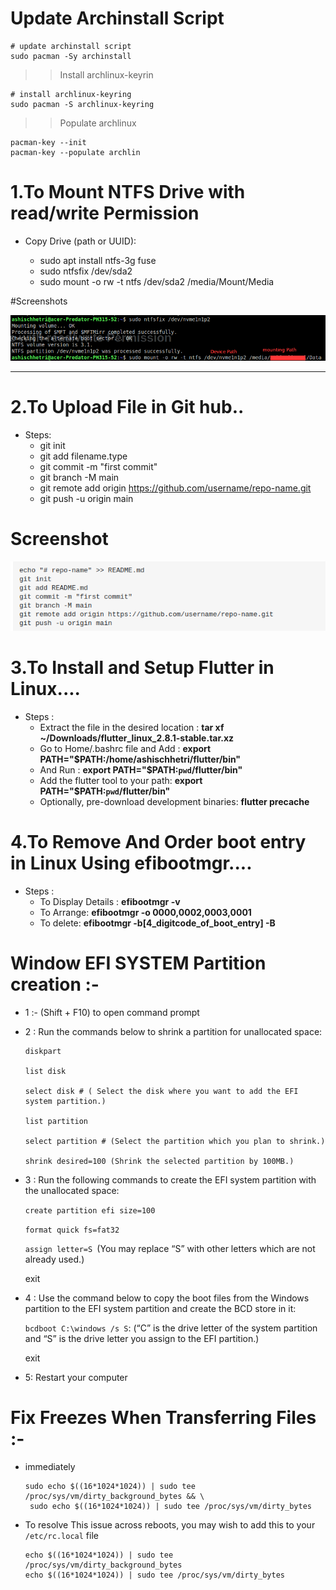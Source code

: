 # Update Archinstall Script
```
# update archinstall script
sudo pacman -Sy archinstall

```
>> Install archlinux-keyrin
```
# install archlinux-keyring
sudo pacman -S archlinux-keyring
```
>> Populate archlinux
```
pacman-key --init
pacman-key --populate archlin
```



# 1.To Mount NTFS Drive with read/write Permission

 - Copy Drive (path or UUID):
 
      - sudo apt install ntfs-3g fuse
      - sudo ntfsfix /dev/sda2
      - sudo mount -o rw -t ntfs /dev/sda2 /media/Mount/Media

#Screenshots

![](/Images/mounting2.png)


---

# 2.To Upload File in Git hub..
- Steps:
  - git init
  - git add filename.type
  - git commit -m "first commit"
  - git branch -M main
  - git remote add origin https://github.com/username/repo-name.git
  - git push -u origin main

# Screenshot
![](/Images/gitUpload.png)

# 3.To Install and Setup Flutter in Linux....
- Steps :
  - Extract the file in the desired location : <strong> tar xf ~/Downloads/flutter_linux_2.8.1-stable.tar.xz </strong>
  - Go to Home/.bashrc file and Add : <strong> export PATH="$PATH:/home/ashischhetri/flutter/bin" </strong>
  - And Run : <strong> export PATH="$PATH:`pwd`/flutter/bin" </strong>
  - Add the flutter tool to your path: <strong> export PATH="$PATH:`pwd`/flutter/bin"  </strong>
  - Optionally, pre-download development binaries: <strong> flutter precache </strong>


# 4.To Remove And Order boot entry in Linux Using efibootmgr....
- Steps :
  - To Display Details : <strong> efibootmgr -v </strong>
  - To Arrange: <strong> efibootmgr -o 0000,0002,0003,0001 </strong>
  - To delete: <strong> efibootmgr -b[4_digitcode_of_boot_entry] -B </strong>

# Window EFI SYSTEM Partition creation :-
- 1 :- (Shift + F10) to open command prompt
- 2 : Run the commands below to shrink a partition for unallocated space:
    ```
    diskpart
     
    list disk

    select disk # ( Select the disk where you want to add the EFI system partition.)

    list partition

    select partition # (Select the partition which you plan to shrink.)

    shrink desired=100 (Shrink the selected partition by 100MB.)
    ```

- 3 : Run the following commands to create the EFI system partition with the unallocated space:

  <code>create partition efi size=100</code>

  <code>format quick fs=fat32</code>

  <code>assign letter=S </code>(You may replace “S” with other letters which are not already used.)

  exit

- 4 : Use the command below to copy the boot files from the Windows partition to the EFI system partition and create the BCD store in it:

  <code>bcdboot C:\windows /s S</code>: (“C” is the drive letter of the system partition and “S” is the drive letter you assign to the EFI partition.)

  exit
  

 - 5: Restart your computer


# Fix Freezes When Transferring Files :-
- immediately
    ```
    sudo echo $((16*1024*1024)) | sudo tee /proc/sys/vm/dirty_background_bytes && \
     sudo echo $((16*1024*1024)) | sudo tee /proc/sys/vm/dirty_bytes
    ```
- To resolve This issue across reboots, you may wish to add this to your  <code>/etc/rc.local</code> file
    ```
    echo $((16*1024*1024)) | sudo tee /proc/sys/vm/dirty_background_bytes
    echo $((16*1024*1024)) | sudo tee /proc/sys/vm/dirty_bytes
     ```

